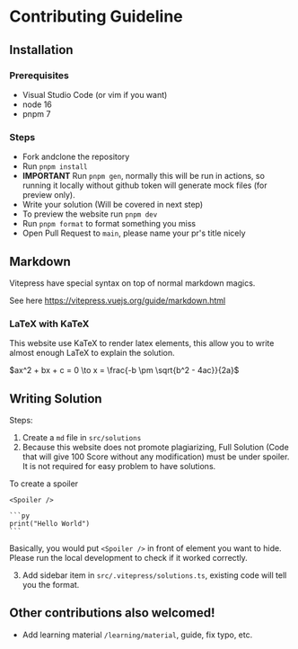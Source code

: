 # Contributing Guideline

## Installation

### Prerequisites

- Visual Studio Code (or vim if you want)
- node 16
- pnpm 7

### Steps

- Fork andclone the repository
- Run `pnpm install`
- **IMPORTANT** Run `pnpm gen`, normally this will be run in actions, so running
  it locally without github token will generate mock files (for preview only).
- Write your solution (Will be covered in next step)
- To preview the website run `pnpm dev`
- Run `pnpm format` to format something you miss
- Open Pull Request to `main`, please name your pr's title nicely

## Markdown

Vitepress have special syntax on top of normal markdown magics.

See here https://vitepress.vuejs.org/guide/markdown.html

### LaTeX with KaTeX

This website use KaTeX to render latex elements, this allow you to write almost
enough LaTeX to explain the solution.

$ax^2 + bx + c = 0 \to x = \frac{-b \pm \sqrt{b^2 - 4ac}}{2a}$

## Writing Solution

Steps:

1. Create a `md` file in `src/solutions`
2. Because this website does not promote plagiarizing, Full Solution
  (Code that will give 100 Score without any modification) must be under spoiler.
  It is not required for easy problem to have solutions.

To create a spoiler

````mdx
<Spoiler />

```py
print("Hello World")
```
````

Basically, you would put `<Spoiler />` in front of element you want to hide.  
Please run the local development to check if it worked correctly.

3. Add sidebar item in `src/.vitepress/solutions.ts`, existing code will tell you the format.

## Other contributions also welcomed!

- Add learning material `/learning/material`, guide, fix typo, etc.
